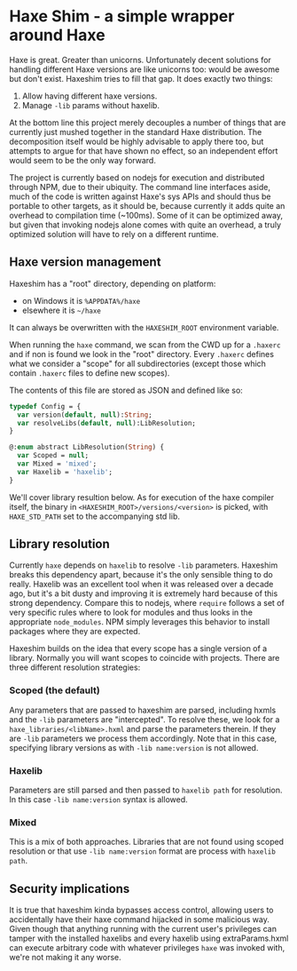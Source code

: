 # Haxe Shim - a simple wrapper around Haxe

Haxe is great. Greater than unicorns. Unfortunately decent solutions for handling different Haxe versions are like unicorns too: would be awesome but don't exist. Haxeshim tries to fill that gap. It does exactly two things:
	
1. Allow having different haxe versions.
2. Manage `-lib` params without haxelib.

At the bottom line this project merely decouples a number of things that are currently just mushed together in the standard Haxe distribution. The decomposition itself would be highly advisable to apply there too, but attempts to argue for that have shown no effect, so an independent effort would seem to be the only way forward.

The project is currently based on nodejs for execution and distributed through NPM, due to their ubiquity. The command line interfaces aside, much of the code is written against Haxe's sys APIs and should thus be portable to other targets, as it should be, because currently it adds quite an overhead to compilation time (~100ms). Some of it can be optimized away, but given that invoking nodejs alone comes with quite an overhead, a truly optimized solution will have to rely on a different runtime. 

## Haxe version management

Haxeshim has a "root" directory, depending on platform:
	
- on Windows it is `%APPDATA%/haxe`
- elsewhere it is `~/haxe`

It can always be overwritten with the `HAXESHIM_ROOT` environment variable.

When running the `haxe` command, we scan from the CWD up for a `.haxerc` and if non is found we look in the "root" directory. Every `.haxerc` defines what we consider a "scope" for all subdirectories (except those which contain `.haxerc` files to define new scopes).

The contents of this file are stored as JSON and defined like so:
	
```haxe
typedef Config = {
  var version(default, null):String;
  var resolveLibs(default, null):LibResolution;
}

@:enum abstract LibResolution(String) {
  var Scoped = null;
  var Mixed = 'mixed';
  var Haxelib = 'haxelib';
}
```

We'll cover library resultion below. As for execution of the haxe compiler itself, the binary in `<HAXESHIM_ROOT>/versions/<version>` is picked, with `HAXE_STD_PATH` set to the accompanying std lib.

## Library resolution

Currently `haxe` depends on `haxelib` to resolve `-lib` parameters. Haxeshim breaks this dependency apart, because it's the only sensible thing to do really. Haxelib was an excellent tool when it was released over a decade ago, but it's a bit dusty and improving it is extremely hard because of this strong dependency. Compare this to nodejs, where `require` follows a set of very specific rules where to look for modules and thus looks in the appropriate `node_modules`. NPM simply leverages this behavior to install packages where they are expected.

Haxeshim builds on the idea that every scope has a single version of a library. Normally you will want scopes to coincide with projects. There are three different resolution strategies:
	
### Scoped (the default)

Any parameters that are passed to haxeshim are parsed, including hxmls and the `-lib` parameters are "intercepted". To resolve these, we look for a `haxe_libraries/<libName>.hxml` and parse the parameters therein. If they are `-lib` parameters we process them accordingly. Note that in this case, specifying library versions as with `-lib name:version` is not allowed.

### Haxelib

Parameters are still parsed and then passed to `haxelib path` for resolution. In this case `-lib name:version` syntax is allowed.

### Mixed

This is a mix of both approaches. Libraries that are not found using scoped resolution or that use `-lib name:version` format are process with `haxelib path`.

## Security implications

It is true that haxeshim kinda bypasses access control, allowing users to accidentally have their haxe command hijacked in some malicious way. Given though that anything running with the current user's privileges can tamper with the installed haxelibs and every haxelib using extraParams.hxml can execute arbitrary code with whatever privileges `haxe` was invoked with, we're not making it any worse.